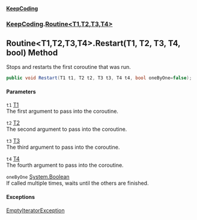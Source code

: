 #### [KeepCoding](index.md 'index')
### [KeepCoding](KeepCoding.md 'KeepCoding').[Routine&lt;T1,T2,T3,T4&gt;](KeepCoding_Routine_T1_T2_T3_T4_.md 'KeepCoding.Routine&lt;T1,T2,T3,T4&gt;')
## Routine&lt;T1,T2,T3,T4&gt;.Restart(T1, T2, T3, T4, bool) Method
Stops and restarts the first coroutine that was run.  
```csharp
public void Restart(T1 t1, T2 t2, T3 t3, T4 t4, bool oneByOne=false);
```
#### Parameters
<a name='KeepCoding_Routine_T1_T2_T3_T4__Restart(T1_T2_T3_T4_bool)_t1'></a>
`t1` [T1](KeepCoding_Routine_T1_T2_T3_T4_.md#KeepCoding_Routine_T1_T2_T3_T4__T1 'KeepCoding.Routine&lt;T1,T2,T3,T4&gt;.T1')  
The first argument to pass into the coroutine.
  
<a name='KeepCoding_Routine_T1_T2_T3_T4__Restart(T1_T2_T3_T4_bool)_t2'></a>
`t2` [T2](KeepCoding_Routine_T1_T2_T3_T4_.md#KeepCoding_Routine_T1_T2_T3_T4__T2 'KeepCoding.Routine&lt;T1,T2,T3,T4&gt;.T2')  
The second argument to pass into the coroutine.
  
<a name='KeepCoding_Routine_T1_T2_T3_T4__Restart(T1_T2_T3_T4_bool)_t3'></a>
`t3` [T3](KeepCoding_Routine_T1_T2_T3_T4_.md#KeepCoding_Routine_T1_T2_T3_T4__T3 'KeepCoding.Routine&lt;T1,T2,T3,T4&gt;.T3')  
The third argument to pass into the coroutine.
  
<a name='KeepCoding_Routine_T1_T2_T3_T4__Restart(T1_T2_T3_T4_bool)_t4'></a>
`t4` [T4](KeepCoding_Routine_T1_T2_T3_T4_.md#KeepCoding_Routine_T1_T2_T3_T4__T4 'KeepCoding.Routine&lt;T1,T2,T3,T4&gt;.T4')  
The fourth argument to pass into the coroutine.
  
<a name='KeepCoding_Routine_T1_T2_T3_T4__Restart(T1_T2_T3_T4_bool)_oneByOne'></a>
`oneByOne` [System.Boolean](https://docs.microsoft.com/en-us/dotnet/api/System.Boolean 'System.Boolean')  
If called multiple times, waits until the others are finished.
  
#### Exceptions
[EmptyIteratorException](KeepCoding_Internal_EmptyIteratorException.md 'KeepCoding.Internal.EmptyIteratorException')  
